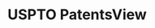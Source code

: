 ---
bigquery: https://console.cloud.google.com/bigquery?p=patents-public-data&d=patentsview&page=dataset
citation: Attribution should be given to PatentsView for use, distribution, or derivative
  works.
code: https://github.com/CSSIP-AIR/PatentsView-Code-Snippets/
contributors: USPTO
cost: None
description: 'PatentsView includes US patent data including raw data (summaries, applications,
  pregrant applications), disambugations of inventors and assignees, and inventor
  gender estimates.  Also foreign priority data, # of figures and sheets, and government
  interest statements.'
documentation: https://patentsview.org/query/builder-faqs
last_edit: Mon, 04 Apr 2022 19:02:57 GMT
location: https://patentsview.org/
maintained_by: USPTO
record_creation_timestamp: 12/2/2020 17:20:46
schema_fields: '[''male'', ''term_grant'', ''disamb_inventor_id_20190820'', ''level_three'',
  ''field_title'', ''subclass'', ''number'', ''country_transformed'', ''rawinventor_id'',
  ''deceased'', ''city'', ''num_figures'', ''status'', ''type'', ''lawyer_id'', ''main_group'',
  ''doc_type'', ''disamb_assignee_id_20190820'', ''classification_status'', ''field_id'',
  ''date'', ''disamb_assignee_id_20191008'', ''role'', ''latlong'', ''disamb_inventor_id_20180528'',
  ''text'', ''level_one'', ''inventor_id'', ''ipc_version_indicator'', ''fname'',
  ''group_id'', ''assignee_id'', ''reldocno'', ''name'', ''num_sheets'', ''county_fips'',
  ''title'', ''classification_value'', ''rawlocation_id'', ''rel_id'', ''dependent'',
  ''disamb_inventor_id_20200929'', ''disclaimer_date'', ''organization_id'', ''disamb_assignee_id_20200630'',
  ''attribution_status'', ''contract_award_number'', ''disamb_inventor_id_20171226'',
  ''disamb_inventor_id_20201229'', ''subclass_id'', ''longitude'', ''num_claims'',
  ''category_id'', ''patent_id'', ''f102_date'', ''gi_statement'', ''name_last'',
  ''lapse_of_patent'', ''sector_title'', ''id'', ''_102_date'', ''abstract'', ''disamb_inventor_id_20170808'',
  ''applicant_type'', ''latin_name'', ''disamb_inventor_id_20181127'', ''location_id'',
  ''f371_date'', ''sequence'', ''subsection_id'', ''name_first'', ''state'', ''lname'',
  ''subgroup'', ''citation_id'', ''doctype'', ''male_flag'', ''section'', ''classification_data_source'',
  ''disamb_inventor_id_20200331'', ''withdrawn'', ''mainclass_id'', ''subcategory_id'',
  ''country'', ''rule_47'', ''category'', ''uuid'', ''kind'', ''disamb_assignee_id_20190312'',
  ''section_id'', ''disamb_assignee_id_20191231'', ''publication_number'', ''ipc_class'',
  ''application_id'', ''relkind'', ''disamb_inventor_id_20191008'', ''level_two'',
  ''series_code'', ''disamb_inventor_id_20200630'', ''disamb_assignee_id_20200929'',
  ''_371_date'', ''symbol_position'', ''designation'', ''variety'', ''latitude'',
  ''disamb_inventor_id_20190312'', ''organization'', ''disamb_inventor_id_20171003'',
  ''term_disclaimer'', ''group'', ''subgroup_id'', ''disamb_inventor_id_20191231'',
  ''num'', ''disamb_assignee_id_20181127'', ''county'', ''state_fips'', ''disamb_assignee_id_20200331'',
  ''term_extension'', ''action_date'', ''rawassignee_id'', ''length'', ''disamb_inventor_id_20170307'',
  ''classification_level'', ''exemplary'', ''filename'']'
shortname: patentsview
tags:
- disambiguation
- United States
- gender
terms_of_use: Creative Commons Attribution 4.0 International License.
timeframe: 1963-1999
title: USPTO PatentsView
uuid: cf1780b1-e265-4e49-8d1d-83b9cfe0fd9a
---